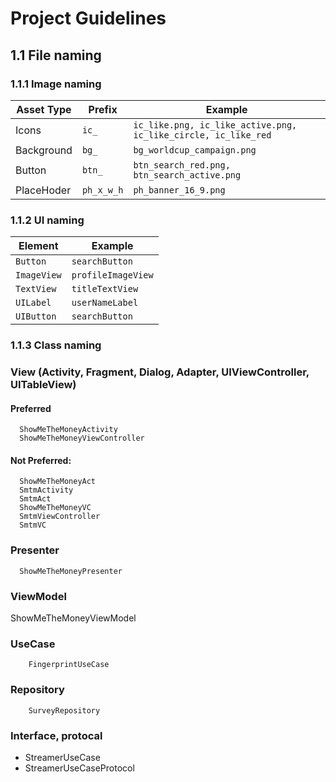 # Project Guidelines

## 1.1 File naming

### 1.1.1 Image naming

| Asset Type                      | Prefix           | Example                                      |                
|---------------------------------|------------------|----------------------------------------------|
| Icons                           | `ic_`            | `ic_like.png, ic_like_active.png, ic_like_circle, ic_like_red` |   
| Background                      | `bg_`            | `bg_worldcup_campaign.png`                   |                
| Button                          | `btn_`           | `btn_search_red.png, btn_search_active.png`  |
| PlaceHoder                      | `ph_x_w_h`       | `ph_banner_16_9.png`                         |                                               



### 1.1.2 UI naming

| Element     | Example                           |
|-------------|-----------------------------------|
| `Button`    | `searchButton`                    |
| `ImageView` | `profileImageView`                |
| `TextView`  | `titleTextView`                   |
| `UILabel`   | `userNameLabel`                   |
| `UIButton`  | `searchButton`                    |

### 1.1.3 Class naming

### View (Activity, Fragment, Dialog, Adapter, UIViewController, UITableView)

#### Preferred
```
  ShowMeTheMoneyActivity
  ShowMeTheMoneyViewController
```  

#### Not Preferred:
```
  ShowMeTheMoneyAct
  SmtmActivity
  SmtmAct
  ShowMeTheMoneyVC
  SmtmViewController
  SmtmVC
```  

### Presenter
```
  ShowMeTheMoneyPresenter
```  

### ViewModel
  ShowMeTheMoneyViewModel

### UseCase
``` StreamerUseCase 
    FingerprintUseCase
```

### Repository
``` UserProfileRepository 
    SurveyRepository
```

### Interface, protocal
- StreamerUseCase
- StreamerUseCaseProtocol
